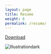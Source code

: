 ```yaml
---
layout: page
title: Resume
weight: 6
permalink: /resume/
---
```


[Download](https://github.com/Seerow0/testing/files/14255759/NicholasJ.pdf)

![Illustrationdark](https://github.com/Seerow0/testing/assets/92154813/f93cd205-99a8-472c-a801-1d8f8360a57a)




